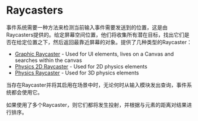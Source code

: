 # Raycasters
事件系统需要一种方法来检测当前输入事件需要发送到的位置，这是由Raycasters提供的。给定屏幕空间位置，他们将收集所有潜在目标，找出它们是否在给定位置之下，然后返回最靠近屏幕的对象。提供了几种类型的Raycaster：
* [Graphic Raycaster](https://docs.unity3d.com/Packages/com.unity.ugui@1.0/manual/script-GraphicRaycaster.html) - Used for UI elements, lives on a Canvas and searches within the canvas
* [Physics 2D Raycaster](https://docs.unity3d.com/Packages/com.unity.ugui@1.0/manual/script-Physics2DRaycaster.html) - Used for 2D physics elements
* [Physics Raycaster](https://docs.unity3d.com/Packages/com.unity.ugui@1.0/manual/script-PhysicsRaycaster.html) - Used for 3D physics elements

当存在Raycaster并将其启用在场景中时，无论何时从输入模块发出查询，事件系统都会使用它。

如果使用了多个Raycaster，则它们都将发生投射，并根据与元素的距离对结果进行排序。